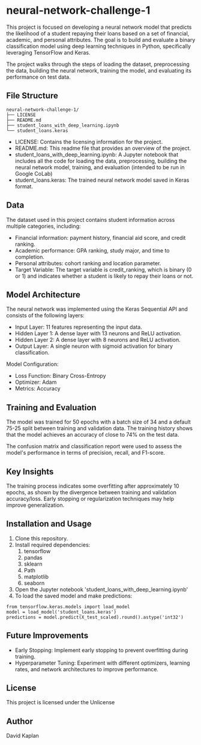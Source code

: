 # neural-network-challenge-1
This project is focused on developing a neural network model that predicts the likelihood of a student repaying their loans based on a set of financial, academic, and personal attributes. The goal is to build and evaluate a binary classification model using deep learning techniques in Python, specifically leveraging TensorFlow and Keras.

The project walks through the steps of loading the dataset, preprocessing the data, building the neural network, training the model, and evaluating its performance on test data.

## File Structure

```
neural-network-challenge-1/
├── LICENSE
├── README.md
├── student_loans_with_deep_learning.ipynb
└── student_loans.keras
```
* LICENSE: Contains the licensing information for the project.
* README.md: This readme file that provides an overview of the project.
* student_loans_with_deep_learning.ipynb: A Jupyter notebook that includes all the code for loading the data, preprocessing, building the neural network model, training, and evaluation (intended to be run in Google CoLab)
* student_loans.keras: The trained neural network model saved in Keras format.

## Data
The dataset used in this project contains student information across multiple categories, including:
* Financial information: payment history, financial aid score, and credit ranking.
* Academic performance: GPA ranking, study major, and time to completion.
* Personal attributes: cohort ranking and location parameter.
* Target Variable: The target variable is credit_ranking, which is binary (0 or 1) and indicates whether a student is likely to repay their loans or not.


## Model Architecture
The neural network was implemented using the Keras Sequential API and consists of the following layers:
* Input Layer: 11 features representing the input data.
* Hidden Layer 1: A dense layer with 13 neurons and ReLU activation.
* Hidden Layer 2: A dense layer with 8 neurons and ReLU activation.
* Output Layer: A single neuron with sigmoid activation for binary classification.

Model Configuration:
* Loss Function: Binary Cross-Entropy
* Optimizer: Adam
* Metrics: Accuracy

## Training and Evaluation
The model was trained for 50 epochs with a batch size of 34 and a default 75-25 split between training and validation data. The training history shows that the model achieves an accuracy of close to 74% on the test data.

The confusion matrix and classification report were used to assess the model's performance in terms of precision, recall, and F1-score.

## Key Insights
The training process indicates some overfitting after approximately 10 epochs, as shown by the divergence between training and validation accuracy/loss. Early stopping or regularization techniques may help improve generalization.

## Installation and Usage
1. Clone this repository.
2. Install required dependencies:
    1. tensorflow
    2. pandas
    3. sklearn
    4. Path
    5. matplotlib
    6. seaborn
3. Open the Jupyter notebook 'student_loans_with_deep_learning.ipynb'
4. To load the saved model and make predictions:
```
from tensorflow.keras.models import load_model
model = load_model('student_loans.keras')
predictions = model.predict(X_test_scaled).round().astype('int32')
```

## Future Improvements
* Early Stopping: Implement early stopping to prevent overfitting during training.
* Hyperparameter Tuning: Experiment with different optimizers, learning rates, and network architectures to improve performance.

## License
This project is licensed under the Unlicense

## Author
David Kaplan